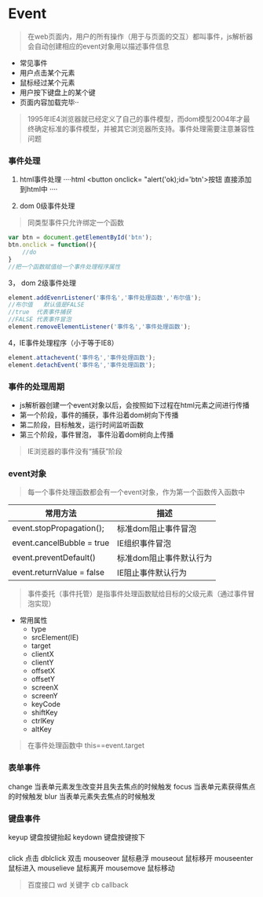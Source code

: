 # Event
> 在web页面内，用户的所有操作（用于与页面的交互）都叫事件，js解析器会自动创建相应的event对象用以描述事件信息

+ 常见事件
+ 用户点击某个元素
+ 鼠标经过某个元素
+ 用户按下键盘上的某个键
+ 页面内容加载完毕··

> 1995年IE4浏览器就已经定义了自己的事件模型，而dom模型2004年才最终确定标准的事件模型，并被其它浏览器所支持。事件处理需要注意兼容性问题

### 事件处理
1. html事件处理
····html
    <button onclick= "alert('ok);id='btn'>按钮</button>
直接添加到html中
····

2. dom 0级事件处理
> 同类型事件只允许绑定一个函数
```JavaScript
var btn = document.getElementById('btn');
btn.onclick = function(){
    //do
}
//把一个函数赋值给一个事件处理程序属性
```

3， dom 2级事件处理
```JavaScript
element.addEvenrListener('事件名','事件处理函数','布尔值');
//布尔值   默认值是FALSE
//true  代表事件捕获
//FALSE 代表事件冒泡
element.removeElementListener('事件名','事件处理函数');
```

4，IE事件处理程序（小于等于IE8）

```javascript
element.attachevent('事件名','事件处理函数');
element.detachEvent('事件名','事件处理函数');
```


### 事件的处理周期
+ js解析器创建一个event对象以后，会按照如下过程在html元素之间进行传播
+ 第一个阶段，事件的捕获，事件沿着dom树向下传播
+ 第二阶段，目标触发，运行时间监听函数
+ 第三个阶段，事件冒泡， 事件沿着dom树向上传播
> IE浏览器的事件没有“捕获”阶段

### event对象
> 每一个事件处理函数都会有一个event对象，作为第一个函数传入函数中

常用方法|描述
----|----
event.stopPropagation();|标准dom阻止事件冒泡
event.cancelBubble = true|IE组织事件冒泡
event.preventDefault()|标准dom阻止事件默认行为
event.returnValue = false|IE阻止事件默认行为

> 事件委托（事件托管）是指事件处理函数赋给目标的父级元素（通过事件冒泡实现）

+ 常用属性
    + type
    + srcElement(IE)
    + target
    + clientX
    + clientY
    + offsetX
    + offsetY
    + screenX
    + screenY
    + keyCode
    + shiftKey
    + ctrlKey
    + altKey

> 在事件处理函数中 this==event.target

### 表单事件
change 当表单元素发生改变并且失去焦点的时候触发
focus  当表单元素获得焦点的时候触发
blur   当表单元素失去焦点的时候触发

### 键盘事件
keyup 键盘按键抬起
keydown 键盘按键按下

###
click       点击
dblclick    双击
mouseover   鼠标悬浮
mouseout    鼠标移开
mouseenter  鼠标进入
mouselieve  鼠标离开
mousemove   鼠标移动

> 百度接口
    wd      关键字
    cb      callback




    